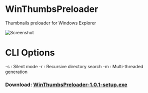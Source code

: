 # WinThumbsPreloader
Thumbnails preloader for Windows Explorer

![Screenshot](https://raw.githubusercontent.com/inthebrilliantblue/WinThumbsPreloader/master/Website/images/preview.gif)

# CLI Options
-s : Silent mode
-r : Recursive directory search
-m : Multi-threaded generation

### Download: [WinThumbsPreloader-1.0.1-setup.exe](https://github.com/inthebrilliantblue/WinThumbsPreloader/releases/download/v1.0.2/WinThumbsPreloader.exe)
